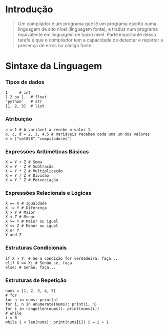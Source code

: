 # **Introdução**

> Um compilador é um programa que lê um programa escrito numa linguagem de alto
  nível (linguagem fonte), e traduz num programa equivalente em linguagem de baixo
  nível. Parte importante dessa tarefa é que o compilador tem a capacidade de
  detectar e reportar a presença de erros no código fonte.

# **Sintaxe da Linguagem**

### **Tipos de dados**

    1     # int
    1.2 ou 1.  # float
    'python'   # str
    [1, 2, 3]  # list

### **Atribuição**

    a = 1 # A variável a recebe o valor 1
    b, c, d = 2, 3, 4.5 # Variáveis recebem cada uma um dos valores
    e = ["cet058" "compiladores"]

### **Expressões Aritiméticas Básicas**

    X = Y + Z # Soma
    X = Y - Z # Subtração
    X = Y * Z # Multiplicação
    X = Y / Z # Divisão
    X = Y ^ Z # Potenciação

### **Expressões Relacionais e Lógicas**

    X == X # Igualdade
    X != Y # Diferença
    X > Y # Maior
    X < Z # Menor
    X >= Y # Maior ou igual
    X <= Z # Menor ou igual
    X or Y
    Y and Z

### **Estruturas Condicionais**

    if X > Y: # Se a condição for verdadeira, faça...
    elif X == X: # Senão se, faça
    else: # Senão, faça...

### **Estruturas de Repetição**

    nums = [1, 2, 3, 4, 5]
    # for
    for n in nums: print(n)
    for i, n in enumerate(nums): print(i, n)
    for i in range(len(nums)): print(nums[i])
    # while
    i = 0
    while i < len(nums): print(nums[i]) i = i + 1


